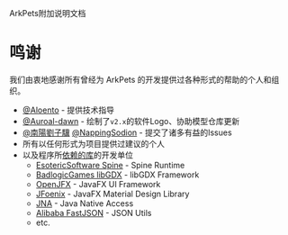 ArkPets附加说明文档
# 鸣谢

我们由衷地感谢所有曾经为 ArkPets 的开发提供过各种形式的帮助的个人和组织。

- [@Aloento](https://github.com/aloento) - 提供技术指导
- [@Auroal-dawn](https://github.com/bicaoluoshuang) - 绘制了`v2.x`的软件Logo、协助模型仓库更新
- [@南陽劉子驥](https://github.com/KaiserWilheim) [@NappingSodion](https://github.com/KJH-x) - 提交了诸多有益的Issues
- 所有以任何形式为项目提供过建议的个人
- 以及程序所[依赖的库](../build.gradle)的开发单位
  - [EsotericSoftware Spine](https://esotericsoftware.com) - Spine Runtime
  - [BadlogicGames libGDX](https://badlogicgames.com) - libGDX Framework
  - [OpenJFX](https://openjfx.io) - JavaFX UI Framework
  - [JFoenix](https://github.com/sshahine/JFoenix) - JavaFX Material Design Library
  - [JNA](https://github.com/java-native-access/jna) - Java Native Access
  - [Alibaba FastJSON](https://github.com/alibaba/fastjson) - JSON Utils
  - etc.
